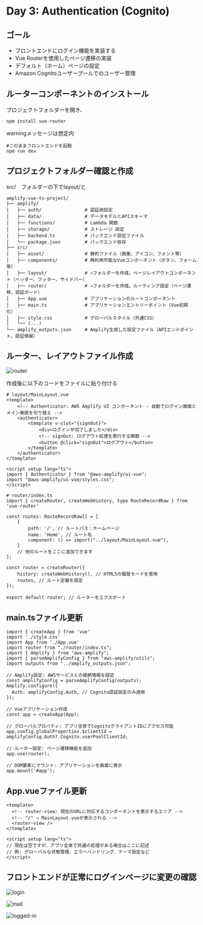 # Day 3: Authentication (Cognito)


## ゴール
- フロントエンドにログイン機能を実装する
- Vue Routerを使用したページ遷移の実装
- デフォルト（ホーム）ページの設定
- Amazon Cognitoユーザープールでのユーザー管理

## ルーターコンポーネントのインストール
プロジェクトフォルダーを開き、
```
npm install vue-router
```
warningメッセージは想定内

```
#このままフロントエンドを起動
npm run dev
```

## プロジェクトフォルダー確認と作成
src/　フォルダーの下でlayout/と
```
amplify-vue-ts-project/
├── amplify/
│   ├── auth/                # 認証用設定
│   ├── data/                # データモデルとAPIスキーマ
│   ├── functions/           # Lambda 関数
│   ├── storage/             # ストレージ 設定
│   ├── backend.ts           # バックエンド設定ファイル
│   └── package.json         # バックエンド依存
├── src/
│   ├── asset/               # 静的ファイル（画像、アイコン、フォント等）
│   ├── components/          # 再利用可能なVueコンポーネント（ボタン、フォーム等）
│   ├── layout/              # →フォルダーを作成。ページレイアウトコンポーネント（ヘッダー、フッター、サイドバー）
│   ├── router/              # →フォルダーを作成。ルーティング設定（ページ遷移、認証ガード）
│   ├── App.vue              # アプリケーションのルートコンポーネント
│   ├── main.ts              # アプリケーションエントリーポイント（Vue初期化）
│   ├── style.css            # グローバルスタイル（共通CSS）
│   └── (...)
└── amplify_outputs.json     # Amplify生成した設定ファイル（APIエンドポイント、認証情報）
```

## ルーター、レイアウトファイル作成
![router](../images/screenshots/d3-create-file.png)

作成後に以下のコードをファイルに貼り付ける
```
# layout/MainLayout.vue
<template>
    <!-- Authenticator: AWS Amplify UI コンポーネント - 自動でログイン画面とメイン画面を切り替え -->
    <authenticator>
        <template v-slot="{signOut}">
            <div>ログインが完了しました</div>
            <!-- signOut: ログアウト処理を実行する関数 -->
            <button @click="signOut">ログアウト</button>
        </template>
    </authenticator>
</template>

<script setup lang="ts">
import { Authenticator } from "@aws-amplify/ui-vue";
import "@aws-amplify/ui-vue/styles.css";
</script>
```

```
# router/index.ts
import { createRouter, createWebHistory, type RouteRecordRaw } from 'vue-router'

const routes: RouteRecordRaw[] = [
    {
        path: '/', // ルートパス：ホームページ
        name: 'Home', // ルート名
        component: () => import("../layout/MainLayout.vue"), 
    }
    // 他のルートをここに追加できます
];

const router = createRouter({
    history: createWebHistory(), // HTML5の履歴モードを使用
    routes, // ルート定義を設定
});

export default router; // ルーターをエクスポート
```


## main.tsファイル更新
```
import { createApp } from 'vue'
import './style.css'
import App from './App.vue'
import router from "./router/index.ts"; 
import { Amplify } from "aws-amplify";
import { parseAmplifyConfig } from "aws-amplify/utils";
import outputs from "../amplify_outputs.json";

// Amplify設定: AWSサービスとの接続情報を設定
const amplifyConfig = parseAmplifyConfig(outputs);
Amplify.configure({
  Auth: amplifyConfig.Auth, // Cognito認証設定のみ適用
});

// Vueアプリケーション作成
const app = createApp(App);

// グローバルプロパティ: アプリ全体でCognitoクライアントIDにアクセス可能
app.config.globalProperties.$clientId = amplifyConfig.Auth?.Cognito.userPoolClientId;

// ルーター設定: ページ遷移機能を追加
app.use(router);

// DOM要素にマウント: アプリケーションを画面に表示
app.mount('#app');
```

## App.vueファイル更新
```
<template>
  <!-- router-view: 現在のURLに対応するコンポーネントを表示するエリア -->
  <!-- "/" → MainLayout.vueが表示される -->
  <router-view />
</template>

<script setup lang="ts">
// 現在は空ですが、アプリ全体で共通の処理がある場合はここに記述
// 例: グローバルな状態管理、エラーハンドリング、テーマ設定など
</script>
```

## フロントエンドが正常にログインページに変更の確認
![login](../images/screenshots/d3-sign-up.png)

![mail](../images/screenshots/d3-mail-check.png)

![logged-in](../images/screenshots/d3-logged-in.png)